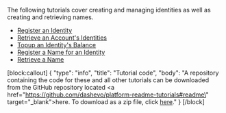The following tutorials cover creating and managing identities as well as creating and retrieving names.

- [Register an Identity](doc:tutorial-register-an-identity) 
- [Retrieve an Account's Identities](doc:tutorial-retrieve-an-accounts-identities) 
- [Topup an Identity's Balance](doc:tutorial-topup-an-identity-balance) 
- [Register a Name for an Identity](doc:tutorial-register-a-name-for-an-identity) 
- [Retrieve a Name](doc:tutorial-retrieve-a-name)

[block:callout]
{
  "type": "info",
  "title": "Tutorial code",
  "body": "A repository containing the code for these and all other tutorials can be downloaded from the GitHub repository located <a href=\"https://github.com/dashevo/platform-readme-tutorials#readme\" target=\"_blank\">here</a>. To download as a zip file, click [here](https://github.com/dashevo/platform-readme-tutorials/archive/refs/heads/main.zip)."
}
[/block]
